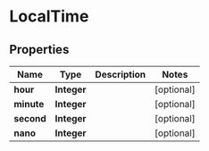 # LocalTime

## Properties
Name | Type | Description | Notes
------------ | ------------- | ------------- | -------------
**hour** | **Integer** |  |  [optional]
**minute** | **Integer** |  |  [optional]
**second** | **Integer** |  |  [optional]
**nano** | **Integer** |  |  [optional]
